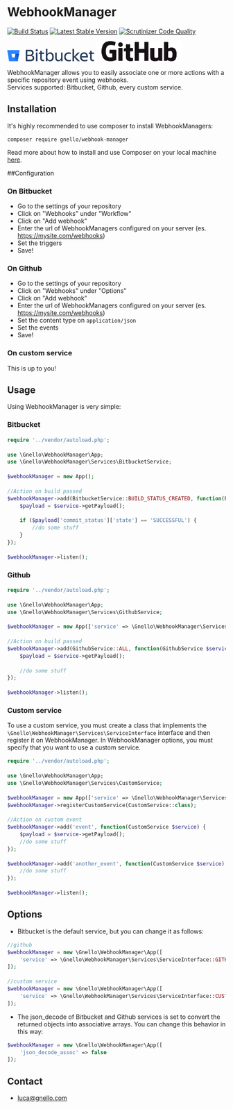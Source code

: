 # WebhookManager
[![Build Status][8]][9] [![Latest Stable Version][6]][7] [![Scrutinizer Code Quality][4]][5]  

  
  
![Bitbucket][1]  ![Github][2]  
  
  
  
WebhookManager allows you to easily associate one or more actions with a specific repository event using webhooks.  
Services supported: Bitbucket, Github, every custom service.

## Installation
It's highly recommended to use composer to install WebhookManagers:

```
composer require gnello/webhook-manager
```

Read more about how to install and use Composer on your local machine [here][3].

##Configuration

### On Bitbucket
- Go to the settings of your repository
- Click on "Webhooks" under "Workflow"
- Click on "Add webhook"
- Enter the url of WebhookManagers configured on your server (es. https://mysite.com/webhooks)
- Set the triggers
- Save!

### On Github
- Go to the settings of your repository
- Click on "Webhooks" under "Options"
- Click on "Add webhook"
- Enter the url of WebhookManagers configured on your server (es. https://mysite.com/webhooks)
- Set the content type on `application/json`
- Set the events
- Save!

### On custom service
This is up to you!

## Usage
Using WebhookManager is very simple:

### Bitbucket
```php
require '../vendor/autoload.php';

use \Gnello\WebhookManager\App;
use \Gnello\WebhookManager\Services\BitbucketService;

$webhookManager = new App();

//Action on build passed
$webhookManager->add(BitbucketService::BUILD_STATUS_CREATED, function(BitbucketService $service) {
    $payload = $service->getPayload();

    if ($payload['commit_status']['state'] == 'SUCCESSFUL') {
        //do some stuff
    }
});

$webhookManager->listen();
```

### Github
```php
require '../vendor/autoload.php';

use \Gnello\WebhookManager\App;
use \Gnello\WebhookManager\Services\GithubService;

$webhookManager = new App(['service' => \Gnello\WebhookManager\Services\ServiceInterface::GITHUB]);

//Action on build passed
$webhookManager->add(GithubService::ALL, function(GithubService $service) {
    $payload = $service->getPayload();

    //do some stuff
});

$webhookManager->listen();
```

### Custom service
To use a custom service, you must create a class that implements the ```\Gnello\WebhookManager\Services\ServiceInterface``` interface
and then register it on WebhookManager. In WebhookManager options, you must specify that you want to use a custom service.

```php
require '../vendor/autoload.php';

use \Gnello\WebhookManager\App;
use \Gnello\WebhookManager\Services\CustomService;

$webhookManager = new App(['service' => \Gnello\WebhookManager\Services\ServiceInterface::CUSTOM]);
$webhookManager->registerCustomService(CustomService::class);

//Action on custom event
$webhookManager->add('event', function(CustomService $service) {
    $payload = $service->getPayload();
    //do some stuff
});

$webhookManager->add('another_event', function(CustomService $service) {
    //do some stuff
});

$webhookManager->listen();
```

## Options
- Bitbucket is the default service, but you can change it as follows:
```php
//github
$webhookManager = new \Gnello\WebhookManager\App([
    'service' => \Gnello\WebhookManager\Services\ServiceInterface::GITHUB
]);

//custom service
$webhookManager = new \Gnello\WebhookManager\App([
    'service' => \Gnello\WebhookManager\Services\ServiceInterface::CUSTOM
]);
```

- The json_decode of Bitbucket and Github services is set to convert the returned objects into associative arrays. 
You can change this behavior in this way:
```php
$webhookManager = new \Gnello\WebhookManager\App([
    'json_decode_assoc' => false
]);
```

## Contact
- luca@gnello.com

[1]: logos/Bitbucket@2x-blue.png
[2]: logos/GitHub_Logo.png
[3]: https://getcomposer.org/doc/00-intro.md#installation-linux-unix-osx
[4]: https://scrutinizer-ci.com/g/gnello/webhook-manager/badges/quality-score.png?b=master
[5]: https://scrutinizer-ci.com/g/gnello/webhook-manager/?branch=master
[6]: https://poser.pugx.org/gnello/webhook-manager/v/stable
[7]: https://packagist.org/packages/gnello/webhook-manager
[8]: https://travis-ci.org/gnello/webhook-manager.svg?branch=master
[9]: https://travis-ci.org/gnello/webhook-manager
